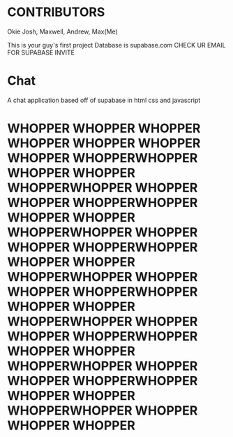 # CONTRIBUTORS
Okie Josh, Maxwell, Andrew, Max(Me)

This is your guy's first project
Database is supabase.com
CHECK UR EMAIL FOR SUPABASE INVITE


# Chat
A chat application based off of supabase in html css and javascript
# WHOPPER WHOPPER WHOPPER  WHOPPER WHOPPER WHOPPER WHOPPER  WHOPPERWHOPPER WHOPPER WHOPPER  WHOPPERWHOPPER WHOPPER WHOPPER  WHOPPERWHOPPER WHOPPER WHOPPER  WHOPPERWHOPPER WHOPPER WHOPPER  WHOPPERWHOPPER WHOPPER WHOPPER  WHOPPERWHOPPER WHOPPER WHOPPER  WHOPPERWHOPPER WHOPPER WHOPPER  WHOPPERWHOPPER WHOPPER WHOPPER  WHOPPERWHOPPER WHOPPER WHOPPER  WHOPPERWHOPPER WHOPPER WHOPPER  WHOPPERWHOPPER WHOPPER WHOPPER  WHOPPERWHOPPER WHOPPER WHOPPER  WHOPPER
